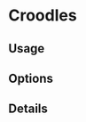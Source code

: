 <script setup lang="ts">
import StylePreview from "@theme/components/StylePreview.vue";
import StyleInfo from "@theme/components/StyleInfo.vue";
import StyleDescription from "@theme/components/StyleDescription.vue";
import StyleUsage from "@theme/components/StyleUsage.vue";
import StyleOptions from "@theme/components/StyleOptions.vue";
</script>

# Croodles

<StylePreview styleName="croodles" />

<StyleDescription styleName="croodles" />

## Usage

<StyleUsage styleName="croodles" />

## Options

<StyleOptions styleName="croodles" />

## Details

<StyleInfo styleName="croodles" />
